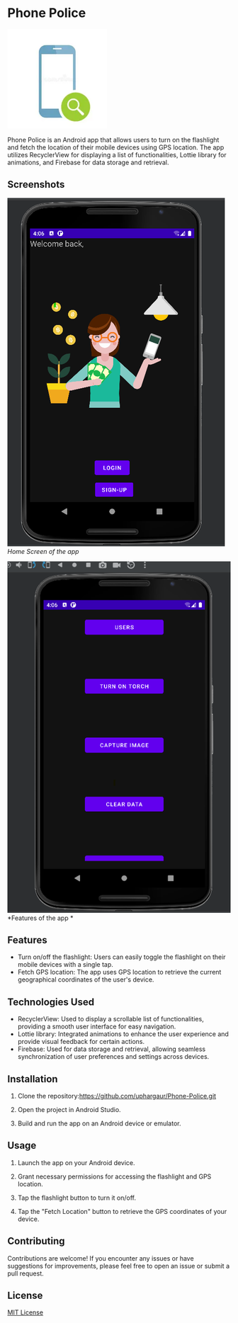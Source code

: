 # Phone Police

![Phone Police Logo](logo.png)

Phone Police is an Android app that allows users to turn on the flashlight and fetch the location of their mobile devices using GPS location. The app utilizes RecyclerView for displaying a list of functionalities, Lottie library for animations, and Firebase for data storage and retrieval.

## Screenshots

![Screenshot 1](s1.png)
*Home Screen of the app*

![Screenshot 2](s2.png)
*Features of the app *

## Features

- Turn on/off the flashlight: Users can easily toggle the flashlight on their mobile devices with a single tap.
- Fetch GPS location: The app uses GPS location to retrieve the current geographical coordinates of the user's device.

## Technologies Used

- RecyclerView: Used to display a scrollable list of functionalities, providing a smooth user interface for easy navigation.
- Lottie library: Integrated animations to enhance the user experience and provide visual feedback for certain actions.
- Firebase: Used for data storage and retrieval, allowing seamless synchronization of user preferences and settings across devices.

## Installation

1. Clone the repository:https://github.com/uphargaur/Phone-Police.git

2. Open the project in Android Studio.

3. Build and run the app on an Android device or emulator.

## Usage

1. Launch the app on your Android device.

2. Grant necessary permissions for accessing the flashlight and GPS location.

3. Tap the flashlight button to turn it on/off.

4. Tap the "Fetch Location" button to retrieve the GPS coordinates of your device.

## Contributing

Contributions are welcome! If you encounter any issues or have suggestions for improvements, please feel free to open an issue or submit a pull request.

## License

[MIT License](LICENSE)
